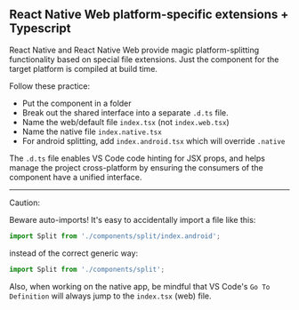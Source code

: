 ## React Native Web platform-specific extensions + Typescript

React Native and React Native Web provide magic platform-splitting functionality based on special file extensions. Just the component for the target platform is compiled at build time.

Follow these practice:

* Put the component in a folder
* Break out the shared interface into a separate `.d.ts` file.
* Name the web/default file `index.tsx` (not `index.web.tsx`)
* Name the native file `index.native.tsx`
* For android splitting, add `index.android.tsx` which will override `.native`

The `.d.ts` file enables VS Code code hinting for JSX props, and helps manage the project cross-platform by ensuring the consumers of the component have a unified interface.

---

Caution:

Beware auto-imports! It's easy to accidentally import a file like this:

```js
import Split from './components/split/index.android';
```

instead of the correct generic way:

```js
import Split from './components/split';
```

Also, when working on the native app, be mindful that VS Code's `Go To Definition` will always jump to the `index.tsx` (web) file.
